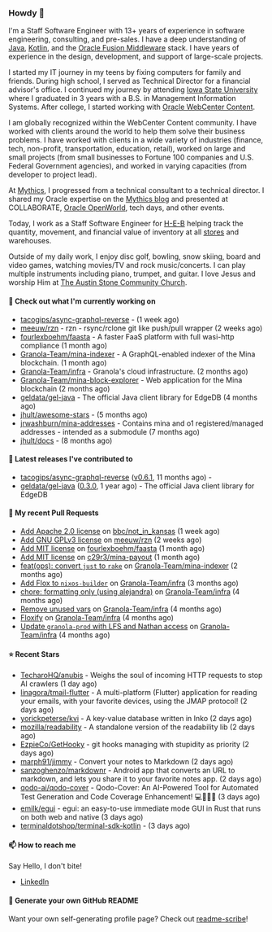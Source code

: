 ### Howdy 👋

I'm a Staff Software Engineer with 13+ years of experience in software engineering, consulting, and pre-sales. I have a deep understanding of [Java](https://www.oracle.com/java/), [Kotlin](https://kotlinlang.org/), and the [Oracle Fusion Middleware](https://www.oracle.com/middleware/) stack. I have years of experience in the design, development, and support of large-scale projects.

I started my IT journey in my teens by fixing computers for family and friends. During high school, I served as Technical Director for a financial advisor's office. I continued my journey by attending [Iowa State University](https://www.iastate.edu/) where I graduated in 3 years with a B.S. in Management Information Systems. After college, I started working with [Oracle WebCenter Content](https://docs.oracle.com/en/middleware/webcenter/content/12.2.1.4/).

I am globally recognized within the WebCenter Content community. I have worked with clients around the world to help them solve their business problems. I have worked with clients in a wide variety of industries (finance, tech, non-profit, transportation, education, retail), worked on large and small projects (from small businesses to Fortune 100 companies and U.S. Federal Government agencies), and worked in varying capacities (from developer to project lead).

At [Mythics](https://www.mythics.com/), I progressed from a technical consultant to a technical director. I shared my Oracle expertise on the [Mythics blog](https://mythics.com/blog/) and presented at COLLABORATE, [Oracle OpenWorld](https://www.oracle.com/cloudworld/), tech days, and other events.

Today, I work as a Staff Software Engineer for [H-E-B](https://digital.heb.com/) helping track the quantity, movement, and financial value of inventory at all [stores](https://heb.com/store-locations) and warehouses.

Outside of my daily work, I enjoy disc golf, bowling, snow skiing, board and video games, watching movies/TV and rock music/concerts. I can play multiple instruments including piano, trumpet, and guitar. I love Jesus and worship Him at [The Austin Stone Community Church](https://austinstone.org/).

#### 👷 Check out what I'm currently working on

- [tacogips/async-graphql-reverse](https://github.com/tacogips/async-graphql-reverse) -  (1 week ago)
- [meeuw/rzn](https://github.com/meeuw/rzn) - rzn - rsync/rclone git like push/pull wrapper (2 weeks ago)
- [fourlexboehm/faasta](https://github.com/fourlexboehm/faasta) - A faster FaaS platform with full wasi-http compliance (1 month ago)
- [Granola-Team/mina-indexer](https://github.com/Granola-Team/mina-indexer) - A GraphQL-enabled indexer of the Mina blockchain. (1 month ago)
- [Granola-Team/infra](https://github.com/Granola-Team/infra) - Granola&#39;s cloud infrastructure. (2 months ago)
- [Granola-Team/mina-block-explorer](https://github.com/Granola-Team/mina-block-explorer) - Web application for the Mina blockchain (2 months ago)
- [geldata/gel-java](https://github.com/geldata/gel-java) - The official Java client library for EdgeDB (4 months ago)
- [jhult/awesome-stars](https://github.com/jhult/awesome-stars) -  (5 months ago)
- [jrwashburn/mina-addresses](https://github.com/jrwashburn/mina-addresses) - Contains mina and o1 registered/managed addresses - intended as a submodule (7 months ago)
- [jhult/docs](https://github.com/jhult/docs) -  (8 months ago)

#### 🔭 Latest releases I've contributed to

- [tacogips/async-graphql-reverse](https://github.com/tacogips/async-graphql-reverse) ([v0.6.1](https://github.com/tacogips/async-graphql-reverse/releases/tag/v0.6.1), 11 months ago) - 
- [geldata/gel-java](https://github.com/geldata/gel-java) ([0.3.0](https://github.com/geldata/gel-java/releases/tag/0.3.0), 1 year ago) - The official Java client library for EdgeDB

#### 🔨 My recent Pull Requests

- [Add Apache 2.0 license](https://github.com/bbc/not_in_kansas/pull/4) on [bbc/not_in_kansas](https://github.com/bbc/not_in_kansas) (1 week ago)
- [Add GNU GPLv3 license](https://github.com/meeuw/rzn/pull/1) on [meeuw/rzn](https://github.com/meeuw/rzn) (2 weeks ago)
- [Add MIT license](https://github.com/fourlexboehm/faasta/pull/4) on [fourlexboehm/faasta](https://github.com/fourlexboehm/faasta) (1 month ago)
- [Add MIT license](https://github.com/c29r3/mina-payout/pull/1) on [c29r3/mina-payout](https://github.com/c29r3/mina-payout) (1 month ago)
- [feat(ops): convert `just` to `rake`](https://github.com/Granola-Team/mina-indexer/pull/1823) on [Granola-Team/mina-indexer](https://github.com/Granola-Team/mina-indexer) (2 months ago)
- [Add Flox to `nixos-builder`](https://github.com/Granola-Team/infra/pull/29) on [Granola-Team/infra](https://github.com/Granola-Team/infra) (3 months ago)
- [chore: formatting only (using alejandra)](https://github.com/Granola-Team/infra/pull/28) on [Granola-Team/infra](https://github.com/Granola-Team/infra) (4 months ago)
- [Remove unused vars](https://github.com/Granola-Team/infra/pull/27) on [Granola-Team/infra](https://github.com/Granola-Team/infra) (4 months ago)
- [Floxify](https://github.com/Granola-Team/infra/pull/26) on [Granola-Team/infra](https://github.com/Granola-Team/infra) (4 months ago)
- [Update `granola-prod` with LFS and Nathan access](https://github.com/Granola-Team/infra/pull/25) on [Granola-Team/infra](https://github.com/Granola-Team/infra) (4 months ago)

#### ⭐ Recent Stars

- [TecharoHQ/anubis](https://github.com/TecharoHQ/anubis) - Weighs the soul of incoming HTTP requests to stop AI crawlers (1 day ago)
- [linagora/tmail-flutter](https://github.com/linagora/tmail-flutter) - A multi-platform (Flutter) application for reading your emails, with your favorite devices, using the JMAP protocol! (2 days ago)
- [yorickpeterse/kvi](https://github.com/yorickpeterse/kvi) - A key-value database written in Inko (2 days ago)
- [mozilla/readability](https://github.com/mozilla/readability) - A standalone version of the readability lib (2 days ago)
- [EzpieCo/GetHooky](https://github.com/EzpieCo/GetHooky) - git hooks managing with stupidity as priority (2 days ago)
- [marph91/jimmy](https://github.com/marph91/jimmy) - Convert your notes to Markdown (2 days ago)
- [sanzoghenzo/markdownr](https://github.com/sanzoghenzo/markdownr) - Android app that converts an URL to markdown, and lets you share it to your favorite notes app. (2 days ago)
- [qodo-ai/qodo-cover](https://github.com/qodo-ai/qodo-cover) - Qodo-Cover: An AI-Powered Tool for Automated Test Generation and Code Coverage Enhancement! 💻🤖🧪🐞 (3 days ago)
- [emilk/egui](https://github.com/emilk/egui) - egui: an easy-to-use immediate mode GUI in Rust that runs on both web and native (3 days ago)
- [terminaldotshop/terminal-sdk-kotlin](https://github.com/terminaldotshop/terminal-sdk-kotlin) -  (3 days ago)

#### 📫 How to reach me

Say Hello, I don't bite!

- [LinkedIn](https://www.linkedin.com/in/jonathanhult/)

#### 📖 Generate your own GitHub README

Want your own self-generating profile page? Check out [readme-scribe](https://github.com/muesli/readme-scribe)!
